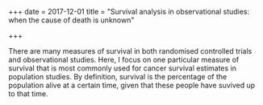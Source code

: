 +++
date = 2017-12-01
title = "Survival analysis in observational studies: when the cause of death is unknown"

+++

There are many measures of survival in both randomised controlled trials and observational studies. Here, I focus on one particular measure of survival that is most commonly used for cancer survival estimates in population studies. By definition, survival is the percentage of the population alive at a certain time, given that these people have suvived up to that time. 

















